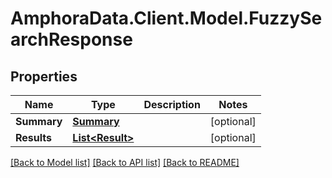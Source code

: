 # AmphoraData.Client.Model.FuzzySearchResponse
## Properties

Name | Type | Description | Notes
------------ | ------------- | ------------- | -------------
**Summary** | [**Summary**](Summary.md) |  | [optional] 
**Results** | [**List&lt;Result&gt;**](Result.md) |  | [optional] 

[[Back to Model list]](../README.md#documentation-for-models) [[Back to API list]](../README.md#documentation-for-api-endpoints) [[Back to README]](../README.md)

